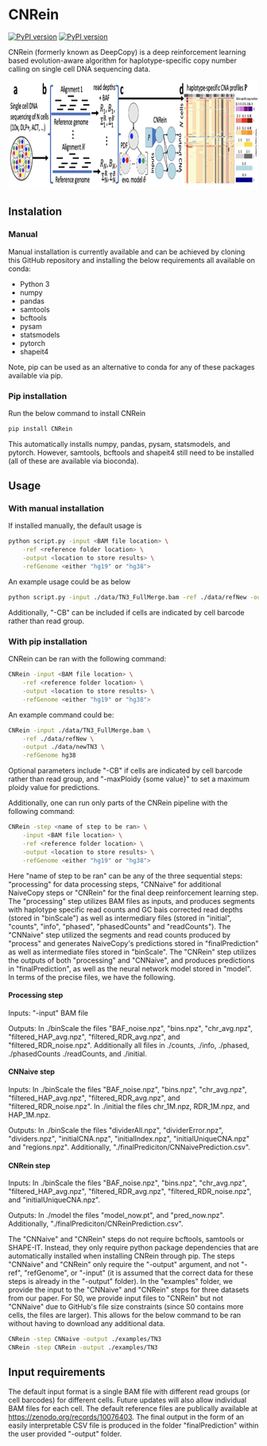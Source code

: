 # CNRein

[![PyPI version](https://badge.fury.io/py/CNRein.svg)](https://badge.fury.io/py/CNRein)
[![PyPI version](https://badge.fury.io/py/CNRein.svg?cacheSeconds=0)](https://badge.fury.io/py/CNRein)

CNRein (formerly known as DeepCopy) is a deep reinforcement learning based evolution-aware algorithm for haplotype-specific copy number calling on single cell DNA sequencing data. 

<p align="center">
  <img width="1000" height="220" src="./overview.png">
</p>

## Instalation

### Manual

Manual installation is currently available and can be achieved by cloning this GitHub repository and installing the below requirements all available on conda:
- Python 3
- numpy
- pandas
- samtools
- bcftools
- pysam
- statsmodels
- pytorch
- shapeit4

Note, pip can be used as an alternative to conda for any of these packages available via pip. 

### Pip installation

Run the below command to install CNRein
```bash
pip install CNRein
```
This automatically installs numpy, pandas, pysam, statsmodels, and pytorch. However, samtools, bcftools and shapeit4 still need to be installed (all of these are available via bioconda). 




## Usage

### With manual installation

If installed manually, the default usage is 
```bash
python script.py -input <BAM file location> \
    -ref <reference folder location> \
    -output <location to store results> \
    -refGenome <either "hg19" or "hg38">
```
An example usage could be as below
```bash
python script.py -input ./data/TN3_FullMerge.bam -ref ./data/refNew -output ./data/newTN3 -refGenome hg38
```
Additionally, "-CB" can be included if cells are indicated by cell barcode rather than read group. 

### With pip installation

CNRein can be ran with the following command:
```bash
CNRein -input <BAM file location> \
    -ref <reference folder location> \
    -output <location to store results> \
    -refGenome <either "hg19" or "hg38">
```
An example command could be:
```bash
CNRein -input ./data/TN3_FullMerge.bam \
    -ref ./data/refNew \
    -output ./data/newTN3 \
    -refGenome hg38
```
Optional parameters include "-CB" if cells are indicated by cell barcode rather than read group, and "-maxPloidy {some value}" to set a maximum ploidy value for predictions. 

Additionally, one can run only parts of the CNRein pipeline with the following command:
```bash
CNRein -step <name of step to be ran> \
    -input <BAM file location> \
    -ref <reference folder location> \
    -output <location to store results> \
    -refGenome <either "hg19" or "hg38">
```
Here "name of step to be ran" can be any of the three sequential steps: "processing" for data processing steps, "CNNaive" for additional NaiveCopy steps or "CNRein" for the final deep reinforcement learning step. 
The "processing" step utilizes BAM files as inputs, and produces segments with haplotype specific read counts and GC bais corrected read depths (stored in "binScale") as well as intermediary files (stored in "initial", "counts", "info", "phased", "phasedCounts" and "readCounts"). 
The "CNNaive" step utilized the segments and read counts produced by "process" and generates NaiveCopy's predictions stored in "finalPrediction" as well as intermediate files stored in "binScale". 
The "CNRein" step utilizes the outputs of both "processing" and "CNNaive", and produces predictions in "finalPrediction", as well as the neural network model stored in "model". 
In terms of the precise files, we have the following. 

#### Processing step
Inputs: "-input" BAM file

Outputs: In ./binScale the files "BAF_noise.npz", "bins.npz", "chr_avg.npz", "filtered_HAP_avg.npz", "filtered_RDR_avg.npz", and "filtered_RDR_noise.npz". Additionally all files in ./counts, ./info, ./phased, ./phasedCounts ./readCounts, and ./initial. 

#### CNNaive step
Inputs: In ./binScale the files "BAF_noise.npz", "bins.npz", "chr_avg.npz", "filtered_HAP_avg.npz", "filtered_RDR_avg.npz", and "filtered_RDR_noise.npz". In ./initial the files chr_1M.npz, RDR_1M.npz, and HAP_1M.npz.

Outputs: In ./binScale the files "dividerAll.npz", "dividerError.npz", "dividers.npz", "initialCNA.npz", "initialIndex.npz", "initialUniqueCNA.npz" and "regions.npz". Additionally, "./finalPrediciton/CNNaivePrediction.csv". 

#### CNRein step
Inputs: In ./binScale the files "BAF_noise.npz", "bins.npz", "chr_avg.npz", "filtered_HAP_avg.npz", "filtered_RDR_avg.npz", "filtered_RDR_noise.npz", and "initialUniqueCNA.npz". 

Outputs: In ./model the files "model_now.pt", and "pred_now.npz". Additionally, "./finalPrediciton/CNReinPrediction.csv". 


The "CNNaive" and "CNRein" steps do not require bcftools, samtools or SHAPE-IT. 
Instead, they only require python package dependencies that are automatically installed when installing CNRein through pip. 
The steps "CNNaive" and "CNRein" only require the "-output" argument, and not "-ref", "refGenome", or "-input" (it is assumed that the correct data for these steps is already in the "-output" folder). 
In the "examples" folder, we provide the input to the "CNNaive" and "CNRein" steps for three datasets from our paper. 
For S0, we provide input files to "CNRein" but not "CNNaive" due to GitHub's file size constraints (since S0 contains more cells, the files are larger). 
This allows for the below command to be ran without having to download any additional data.
```bash
CNRein -step CNNaive -output ./examples/TN3
CNRein -step CNRein -output ./examples/TN3
```

## Input requirements

The default input format is a single BAM file with different read groups (or cell barcodes) for different cells. 
Future updates will also allow individual BAM files for each cell. 
The default reference files are publically available at https://zenodo.org/records/10076403. 
The final output in the form of an easily interpretable CSV file is produced in the folder "finalPrediction" within the user provided "-output" folder. 





